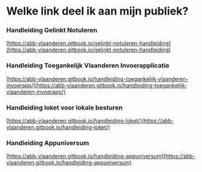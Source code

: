 # Welke link deel ik aan mijn publiek?

### Handleiding Gelinkt Notuleren <a href="#handleiding-gelinkt-notuleren" id="handleiding-gelinkt-notuleren"></a>

​[https://abb-vlaanderen.gitbook.io/gelinkt-notuleren-handleiding](https://abb-vlaanderen.gitbook.io/gelinkt-notuleren-handleiding)

### Handleiding Toegankelijk Vlaanderen Invoerapplicatie <a href="#handleiding-toegankelijk-vlaanderen-invoerapplicatie" id="handleiding-toegankelijk-vlaanderen-invoerapplicatie"></a>

​[https://abb-vlaanderen.gitbook.io/handleiding-toegankelijk-vlaanderen-invoerapp/](https://abb-vlaanderen.gitbook.io/handleiding-toegankelijk-vlaanderen-invoerapp/)

### Handleiding loket voor lokale besturen <a href="#handleiding-loket-voor-lokale-besturen" id="handleiding-loket-voor-lokale-besturen"></a>

​[https://abb-vlaanderen.gitbook.io/handleiding-loket/](https://abb-vlaanderen.gitbook.io/handleiding-loket/)

### Handleiding Appuniversum <a href="#handleiding-appuniversum" id="handleiding-appuniversum"></a>

​[https://abb-vlaanderen.gitbook.io/handleiding-appuniversum](https://abb-vlaanderen.gitbook.io/handleiding-appuniversum)
